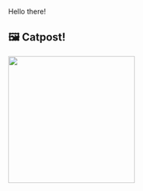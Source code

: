 Hello there!



## 🖼️ Catpost!

<sub>
    <img src="https://cdn2.thecatapi.com/images/e9n.jpg" height="256">
</sub>

